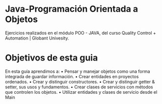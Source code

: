 # Java-Programación Orientada a Objetos

Ejercicios realizados en el módulo POO - JAVA, del curso Quality Control + Automation | Globant Univesity.

# Objetivos de esta guia

En esta guía aprendimos a:
• Pensar y manejar objetos como una forma integrada de guardar información.
• Crear entidades en proyectos ordenados.
• Crear y distinguir constructores.
• Crear y distinguir getter & setter, sus usos y fundamentos.
• Crear clases de servicios con métodos que controlen los objetos.
• Utilizar entidades y clases de servicio desde el Main